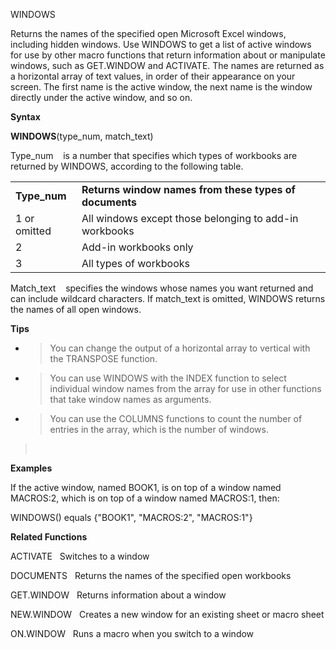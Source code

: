 WINDOWS

Returns the names of the specified open Microsoft Excel windows,
including hidden windows. Use WINDOWS to get a list of active windows
for use by other macro functions that return information about or
manipulate windows, such as GET.WINDOW and ACTIVATE. The names are
returned as a horizontal array of text values, in order of their
appearance on your screen. The first name is the active window, the next
name is the window directly under the active window, and so on.

**Syntax**

**WINDOWS**(type\_num, match\_text)

Type\_num    is a number that specifies which types of workbooks are
returned by WINDOWS, according to the following table.

|               |                                                        |
| ------------- | ------------------------------------------------------ |
| **Type\_num** | **Returns window names from these types of documents** |
| 1 or omitted  | All windows except those belonging to add-in workbooks |
| 2             | Add-in workbooks only                                  |
| 3             | All types of workbooks                                 |

Match\_text    specifies the windows whose names you want returned and
can include wildcard characters. If match\_text is omitted, WINDOWS
returns the names of all open windows.

**Tips**

  - > You can change the output of a horizontal array to vertical with
    > the TRANSPOSE function.

  - > You can use WINDOWS with the INDEX function to select individual
    > window names from the array for use in other functions that take
    > window names as arguments.

  - > You can use the COLUMNS functions to count the number of entries
    > in the array, which is the number of windows.

>  

**Examples**

If the active window, named BOOK1, is on top of a window named MACROS:2,
which is on top of a window named MACROS:1, then:

WINDOWS() equals {"BOOK1", "MACROS:2", "MACROS:1"}

**Related Functions**

ACTIVATE   Switches to a window

DOCUMENTS   Returns the names of the specified open workbooks

GET.WINDOW   Returns information about a window

NEW.WINDOW   Creates a new window for an existing sheet or macro sheet

ON.WINDOW   Runs a macro when you switch to a window


